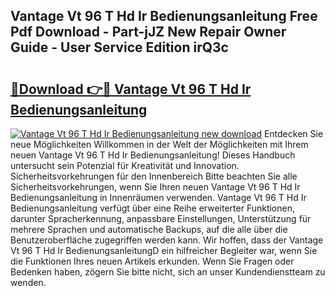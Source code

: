 ## Vantage Vt 96 T Hd Ir Bedienungsanleitung Free Pdf Download - Part-jJZ New Repair Owner Guide - User Service Edition irQ3c

# <h2><a href="http://df61nxa.blite.top/?on=Vantage+Vt+96+T+Hd+Ir+Bedienungsanleitung">🔗Download 👉🔴 Vantage Vt 96 T Hd Ir Bedienungsanleitung</a></h2>

[![Vantage Vt 96 T Hd Ir Bedienungsanleitung new download](https://i.imgur.com/lujVjoI.png)](http://df61nxa.blite.top/?on=Vantage+Vt+96+T+Hd+Ir+Bedienungsanleitung)
Entdecken Sie neue Möglichkeiten Willkommen in der Welt der Möglichkeiten mit Ihrem neuen Vantage Vt 96 T Hd Ir Bedienungsanleitung! Dieses Handbuch untersucht sein Potenzial für Kreativität und Innovation. Sicherheitsvorkehrungen für den Innenbereich Bitte beachten Sie alle Sicherheitsvorkehrungen, wenn Sie Ihren neuen Vantage Vt 96 T Hd Ir Bedienungsanleitung in Innenräumen verwenden. Vantage Vt 96 T Hd Ir Bedienungsanleitung verfügt über eine Reihe erweiterter Funktionen, darunter Spracherkennung, anpassbare Einstellungen, Unterstützung für mehrere Sprachen und automatische Backups, auf die alle über die Benutzeroberfläche zugegriffen werden kann. Wir hoffen, dass der Vantage Vt 96 T Hd Ir BedienungsanleitungD ein hilfreicher Begleiter war, wenn Sie die Funktionen Ihres neuen Artikels erkunden. Wenn Sie Fragen oder Bedenken haben, zögern Sie bitte nicht, sich an unser Kundendienstteam zu wenden.
